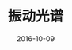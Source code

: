 ---
title: 振动光谱
summary: 离子液体在外场作用下或者位于固体表面的振动光谱特征。
tags:
- 振动光谱
date: "2016-10-09"

# Optional external URL for project (replaces project detail page).
external_link: 

image:
  caption: # Photo by Yongji Guan
  focal_point: Smart
---